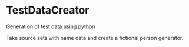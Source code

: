 # TestDataCreator
Generation of test data using python

Take source sets with name data and create a fictional person generator.
